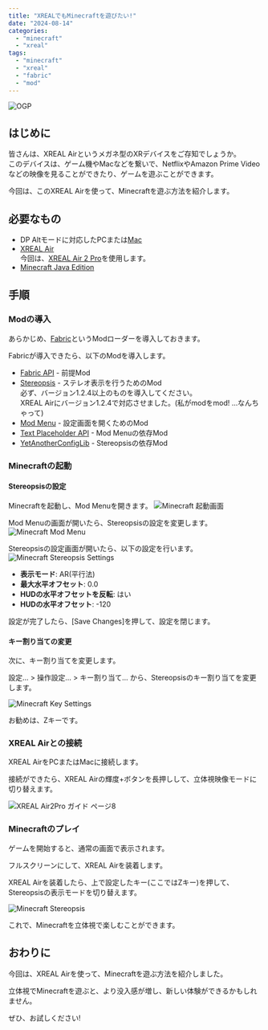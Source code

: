 ```yaml
---
title: "XREALでもMinecraftを遊びたい!"
date: "2024-08-14"
categories: 
  - "minecraft"
  - "xreal"
tags: 
  - "minecraft"
  - "xreal"
  - "fabric"
  - "mod"
---
```


![OGP](images/ogp.png)

## はじめに

皆さんは、XREAL Airというメガネ型のXRデバイスをご存知でしょうか。  
このデバイスは、ゲーム機やMacなどを繋いで、NetflixやAmazon Prime Videoなどの映像を見ることができたり、ゲームを遊ぶことができます。

今回は、このXREAL Airを使って、Minecraftを遊ぶ方法を紹介します。

## 必要なもの

- DP Altモードに対応したPCまたは[Mac](https://mac.com/)
- [XREAL Air](https://www.xreal.com/jp/air)  
  今回は、[XREAL Air 2 Pro](https://www.xreal.com/jp/air2)を使用します。
- [Minecraft Java Edition](https://www.minecraft.net/ja-jp/store/minecraft-java-edition)

## 手順

### Modの導入

あらかじめ、[Fabric](https://fabricmc.net/)というModローダーを導入しておきます。

Fabricが導入できたら、以下のModを導入します。

- [Fabric API](https://modrinth.com/mod/fabric-api) - 前提Mod
- [Stereopsis](https://modrinth.com/mod/stereopsis) - ステレオ表示を行うためのMod  
  必ず、バージョン1.2.4以上のものを導入してください。  
  XREAL Airにバージョン1.2.4で対応させました。(私がmodをmod! ...なんちゃって)
- [Mod Menu](https://modrinth.com/mod/modmenu) - 設定画面を開くためのMod
- [Text Placeholder API](https://modrinth.com/mod/placeholder-api) - Mod Menuの依存Mod
- [YetAnotherConfigLib](https://modrinth.com/mod/yacl) - Stereopsisの依存Mod

### Minecraftの起動

#### Stereopsisの設定

Minecraftを起動し、Mod Menuを開きます。
![Minecraft 起動画面](images/minecraft-1.png)

Mod Menuの画面が開いたら、Stereopsisの設定を変更します。
![Minecraft Mod Menu](images/minecraft-2.png)

Stereopsisの設定画面が開いたら、以下の設定を行います。
![Minecraft Stereopsis Settings](images/minecraft-3.png)

- **表示モード**: AR(平行法)
- **最大水平オフセット**: 0.0
- **HUDの水平オフセットを反転**: はい
- **HUDの水平オフセット**: -120

設定が完了したら、[Save Changes]を押して、設定を閉じます。

#### キー割り当ての変更

次に、キー割り当てを変更します。

設定... > 操作設定... > キー割り当て... から、Stereopsisのキー割り当てを変更します。

![Minecraft Key Settings](images/minecraft-4.png)

お勧めは、Zキーです。

### XREAL Airとの接続

XREAL AirをPCまたはMacに接続します。

接続ができたら、XREAL Airの輝度+ボタンを長押しして、立体視映像モードに切り替えます。

![XREAL Air2Pro ガイド ページ8](images/xreal-air2pro-guide-p8.png)

### Minecraftのプレイ

ゲームを開始すると、通常の画面で表示されます。

フルスクリーンにして、XREAL Airを装着します。

XREAL Airを装着したら、上で設定したキー(ここではZキー)を押して、Stereopsisの表示モードを切り替えます。

![Minecraft Stereopsis](images/minecraft-5.png)

これで、Minecraftを立体視で楽しむことができます。

## おわりに

今回は、XREAL Airを使って、Minecraftを遊ぶ方法を紹介しました。

立体視でMinecraftを遊ぶと、より没入感が増し、新しい体験ができるかもしれません。

ぜひ、お試しください!
